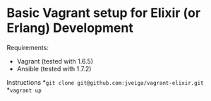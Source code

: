 Basic Vagrant setup for Elixir (or Erlang) Development
==============

Requirements:
 * Vagrant (tested with 1.6.5)
 * Ansible (tested with 1.7.2)

Instructions
*```git clone git@github.com:jveiga/vagrant-elixir.git```
*```vagrant up```
